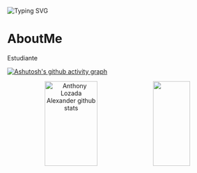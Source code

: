 
![Typing SVG](https://readme-typing-svg.herokuapp.com/?color=02D9F7FF&size=35&center=true&vCenter=true&width=1000&lines=Hello+Welcome!;)

<!------------------------------------------------------------------------------------------------------------------------------------->
# AboutMe
Estudiante

[![Ashutosh's github activity graph](https://github-readme-activity-graph.vercel.app/graph?username=AnthonyLozadaAlexander&bg_color=0d1117&color=ffffff&line=ffff00&point=f9fafa&area=true&hide_border=true)](https://github.com/ashutosh00710/github-readme-activity-graph)


<!------------------------------------------------------------------------------------------------------------------------------------->
<div align="center">  
  <img width="49%" height="195px" src="https://github-readme-stats.vercel.app/api?username=AnthonyLozadaAlexander&show_icons=true&count_private=true&hide_border=true&title_color=02D9F7FF&icon_color=02D9F7FF&text_color=c9d1d9&bg_color=0d1117" alt="Anthony Lozada Alexander github stats" /> 
  
  <img width="41%" height="195px" src="https://github-readme-stats.vercel.app/api/top-langs/?username=AnthonyLozadaAlexander&layout=compact&hide_border=true&title_color=02D9F7FF&text_color=02D9F7FF&bg_color=0d1117" />
</div> 
<!------------------------------------------------------------------------------------------------------------------------------------->

